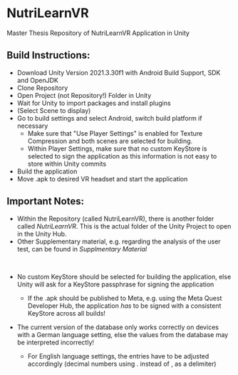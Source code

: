 # NutriLearnVR
Master Thesis Repository of NutriLearnVR Application in Unity 

## Build Instructions:

- Download Unity Version 2021.3.30f1 with Android Build Support, SDK and OpenJDK
- Clone Repository
- Open Project (not Repository!) Folder in Unity
- Wait for Unity to import packages and install plugins
- (Select Scene to display)
- Go to build settings and select Android, switch build platform if necessary
  - Make sure that "Use Player Settings" is enabled for Texture Compression and both scenes are selected for building.
  - Within Player Settings, make sure that no custom KeyStore is selected to sign the application as this information is not easy to store within Unity commits
- Build the application
- Move .apk to desired VR headset and start the application

## Important Notes:

- Within the Repository (called NutriLearnVR), there is another folder called *NutriLearnVR*. This is the actual folder of the Unity Project to open in the Unity Hub.
- Other Supplementary material, e.g. regarding the analysis of the user test, can be found in *Supplmentary Material*
</br>

- No custom KeyStore should be selected for building the application, else Unity will ask for a KeyStore passphrase for signing the application
  - If the .apk should be published to Meta, e.g. using the Meta Quest Developer Hub, the application *has* to be signed with a consistent KeyStore across all builds!
    
- The current version of the database only works correctly on devices with a German language setting, else the values from the database may be interpreted incorrectly!
  - For English language settings, the entries have to be adjusted accordingly (decimal numbers using . instead of , as a delimiter)
